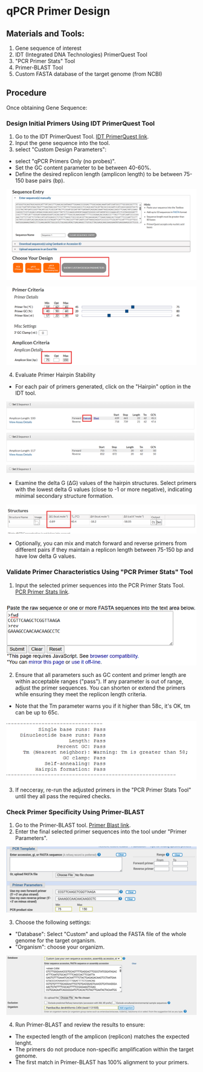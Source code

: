 

# qPCR Primer Design

## Materials and Tools:
1. Gene sequence of interest
2. IDT (Integrated DNA Technologies) PrimerQuest Tool 
3. "PCR Primer Stats" Tool 
4. Primer-BLAST Tool 
5. Custom FASTA database of the target genome (from NCBI)
## Procedure

Once obtaining Gene Sequence:

### Design Initial Primers Using IDT PrimerQuest Tool

1. Go to the IDT PrimerQuest Tool. [IDT PrimerQuest link](https://eu.idtdna.com/pages/tools/primerquest?returnurl=%2FPrimerQuest%2FHome%2FIndex).
2. Input the gene sequence into the tool.
3. select "Custom Design Parameters": 
- select "qPCR Primers Only (no probes)".
- Set the GC content parameter to be between 40-60%.
- Define the desired replicon length (amplicon length) to be between 75-150 base pairs (bp).

![alt text](idt1.png)

![alt text](idt2.png)



4. Evaluate Primer Hairpin Stability

- For each pair of primers generated, click on the "Hairpin" option in the IDT tool.

![alt text](idt3.png)

- Examine the delta G (ΔG) values of the hairpin structures. Select primers with the lowest delta G values (close to -1 or more negative), indicating minimal secondary structure formation.

![alt text](idt4.png)

- Optionally, you can mix and match forward and reverse primers from different pairs if they maintain a replicon length between 75-150 bp and have low delta G values.







### Validate Primer Characteristics Using "PCR Primer Stats" Tool

1. Input the selected primer sequences into the PCR Primer Stats Tool. [PCR Primer Stats link](https://www.bioinformatics.org/sms2/pcr_primer_stats.html).

![alt text](start1.png)

2. Ensure that all parameters such as GC content and primer length are within acceptable ranges ("pass").
If any parameter is out of range, adjust the primer sequences. You can shorten or extend the primers while ensuring they meet the replicon length criteria.
 - Note that the Tm parameter warns you if it higher than 58c, it's OK, tm can be up to 65c.

![alt text](start2.png)

3. If necceray, re-run the adjusted primers in the "PCR Primer Stats Tool" until they all pass the required checks.


### Check Primer Specificity Using Primer-BLAST

 1. Go to the Primer-BLAST tool. [Primer Blast link](https://www.ncbi.nlm.nih.gov/tools/primer-blast/index.cgi?LINK_LOC=reset).
2. Enter the final selected primer sequences into the tool under "Primer Parameters".

![alt text](blast1.png)

3. Choose the following settings:
 - "Database": Select "Custom" and upload the FASTA file of the whole genome for the target organism.
 - "Organism": choose your organizm.

![alt text](blast2.png)

4. Run Primer-BLAST and review the results to ensure:
- The expected length of the amplicon (replicon) matches the expected lenght.
- The primers do not produce non-specific amplification within the target genome.
- The first match in Primer-BLAST has 100% alignment to your primers.




